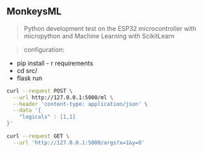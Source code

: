 ## MonkeysML
>  Python development test on the ESP32 microcontroller with micropython and Machine Learning with ScikitLearn

> configuration:
* pip install - r requirements
* cd src/
* flask run

```bash
curl --request POST \
  --url http://127.0.0.1:5000/ml \
  --header 'content-type: application/json' \
  --data '{
	"logicals" : [1,1]
}'
```

```bash
curl --request GET \
  --url 'http://127.0.0.1:5000/args?x=1&y=0'
```